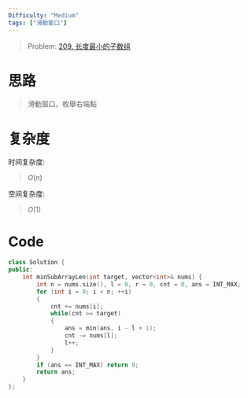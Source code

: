```yaml
---
Difficulty: "Medium"
tags: ["滑動窗口"]
---
```


> Problem: [209. 长度最小的子数组](https://leetcode.cn/problems/minimum-size-subarray-sum/description/)

# 思路

> 滑動窗口，枚舉右端點

# 复杂度

时间复杂度:
> $O(n)$

空间复杂度:
> $O(1)$

# Code
```C++
class Solution {
public:
    int minSubArrayLen(int target, vector<int>& nums) {
        int n = nums.size(), l = 0, r = 0, cnt = 0, ans = INT_MAX;
        for (int i = 0; i < n; ++i)
        {
            cnt += nums[i];
            while(cnt >= target)
            {
                ans = min(ans, i - l + 1);
                cnt -= nums[l];
                l++;
            }
        }
        if (ans == INT_MAX) return 0;
        return ans;
    }
};
```
